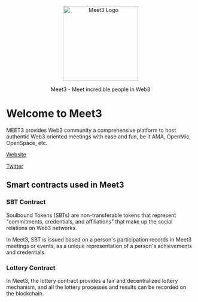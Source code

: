 <p align="center">
  <a href="https://meet3.io" target="blank"><img src="https://meet3.io/logo.svg" width="200" alt="Meet3 Logo" /></a>
</p>

<p align="center">Meet3 - Meet incredible people in Web3</p>

# Welcome to Meet3

MEET3  provides Web3 community a comprehensive platform to host authentic Web3 oriented meetings with ease and fun, be it AMA, OpenMic, OpenSpace, etc.

[Website](https://www.meet3.io/)

[Twitter](https://twitter.com/meet3app)


## Smart contracts used in Meet3

### SBT Contract

Soulbound Tokens (SBTs) are non-transferable tokens that represent "commitments, credentials, and affiliations" that make up the social relations on Web3 networks.

In Meet3, SBT is issued based on a person's participation records in Meet3 meetings or events, as a unique representation of a person's achievements and credentials.

### Lottery Contract

In Meet3, the lottery contract provides a fair and decentralized lottery mechanism, and all the lottery processes and results can be recorded on the blockchain.
